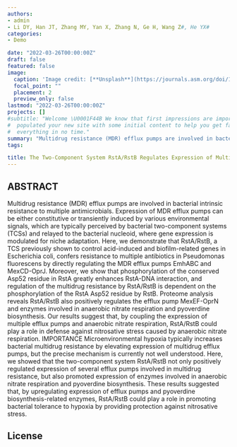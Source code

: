 ```yaml
---
authors:
- admin
- Li DY, Han JT, Zhang MY, Yan X, Zhang N, Ge H, Wang Z#, He YX#
categories:
- Demo

date: "2022-03-26T00:00:00Z"
draft: false
featured: false
image:
  caption: 'Image credit: [**Unsplash**](https://journals.asm.org/doi/10.1128/mSystems.00911-21?url_ver=Z39.88-2003&rfr_id=ori:rid:crossref.org&rfr_dat=cr_pub%20%200pubmed)'
  focal_point: ""
  placement: 2
  preview_only: false
lastmod: "2022-03-26T00:00:00Z"
projects: []
#subtitle: "Welcome \U0001F44B We know that first impressions are important, so we've
#  populated your new site with some initial content to help you get familiar with
#  everything in no time."
summary: "Multidrug resistance (MDR) efflux pumps are involved in bacterial intrinsic resistance to multiple antimicrobials. Expression of MDR efflux pumps can be either constitutive or transiently induced by various environmental signals, which are typically perceived by bacterial two-component systems (TCSs) and relayed to the bacterial nucleoid, where gene expression is modulated for niche adaptation... "
tags:

title: The Two-Component System RstA/RstB Regulates Expression of Multiple Efflux Pumps and Influences Anaerobic Nitrate Respiration in Pseudomonas fluorescens
---
```


## ABSTRACT
Multidrug resistance (MDR) efflux pumps are involved in bacterial intrinsic resistance to multiple antimicrobials. Expression of MDR efflux pumps can be either constitutive or transiently induced by various environmental signals, which are typically perceived by bacterial two-component systems (TCSs) and relayed to the bacterial nucleoid, where gene expression is modulated for niche adaptation. Here, we demonstrate that RstA/RstB, a TCS previously shown to control acid-induced and biofilm-related genes in Escherichia coli, confers resistance to multiple antibiotics in Pseudomonas fluorescens by directly regulating the MDR efflux pumps EmhABC and MexCD-OprJ. Moreover, we show that phosphorylation of the conserved Asp52 residue in RstA greatly enhances RstA-DNA interaction, and regulation of the multidrug resistance by RstA/RstB is dependent on the phosphorylation of the RstA Asp52 residue by RstB. Proteome analysis reveals RstA/RstB also positively regulates the efflux pump MexEF-OprN and enzymes involved in anaerobic nitrate respiration and pyoverdine biosynthesis. Our results suggest that, by coupling the expression of multiple efflux pumps and anaerobic nitrate respiration, RstA/RstB could play a role in defense against nitrosative stress caused by anaerobic nitrate respiration.
IMPORTANCE Microenvironmental hypoxia typically increases bacterial multidrug resistance by elevating expression of multidrug efflux pumps, but the precise mechanism is currently not well understood. Here, we showed that the two-component system RstA/RstB not only positively regulated expression of several efflux pumps involved in multidrug resistance, but also promoted expression of enzymes involved in anaerobic nitrate respiration and pyoverdine biosynthesis. These results suggested that, by upregulating expression of efflux pumps and pyoverdine biosynthesis-related enzymes, RstA/RstB could play a role in promoting bacterial tolerance to hypoxia by providing protection against nitrosative stress.


## License

